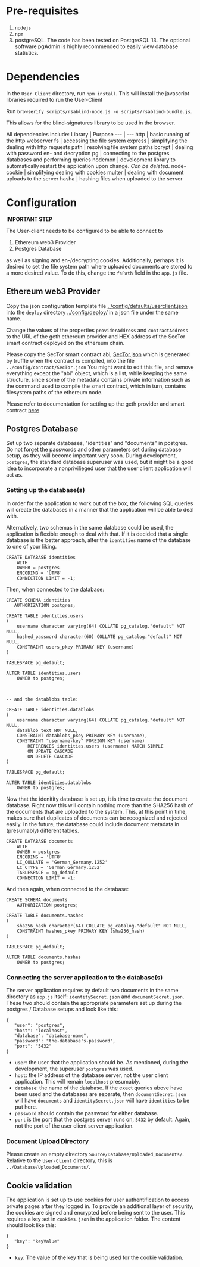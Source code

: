 # Pre-requisites
1. `nodejs`
2. `npm`
3. postgreSQL. The code has been tested on PostgreSQL 13. The optional software pgAdmin is highly recommended to easily view database statistics.
   
# Dependencies

In the `User Client` directory, run `npm install`. This will
install the javascript libraries required to run the User-Client

Run `browserify scripts/rsablind-node.js -o scripts/rsablind-bundle.js`.

This allows for the blind-signatures library to be used in the browser.

All dependencies include:
Library | Purpose
--- | ---
http | basic running of the http webserver
fs | accessing the file system
express | simplifying the dealing with http requests
path | resolving file system paths
bcrypt | dealing with password en- and decryption
pg | connecting to the postgres databases and performing queries
nodemon | development library to automatically restart the application upon change. *Can be deleted*.
node-cookie | simplifying dealing with cookies
multer | dealing with document uploads to the server
hasha | hashing files when uploaded to the server

# Configuration 
**IMPORTANT STEP**
	
The User-client needs to be configured to be able to connect to
1. Ethereum web3 Provider
2. Postgres Database

as well as signing and en-/decrypting cookies.
Additionally, perhaps it is desired to set the file system path where uploaded documents are stored to a more desired value. 
To do this, change the `fsPath` field in the `app.js` file.

## Ethereum web3 Provider

Copy the json configuration template file
[../config/defaults/userclient.json](../config/defaults/userclient.json)
into the `deploy` directory [../config/deploy/](../config/deploy/) in
a json file under the same name.

Change the values of the properties `providerAddress` and
`contractAddress` to the URL of the geth ethereum provider and HEX
address of the SecTor smart contract deployed on the ethereum chain.

Please copy the SecTor smart contract abi,
[SecTor.json](../../Solidity%20Smart%20Contract/build/contracts/SecTor.json)
which is generated by truffle when the contract is compiled, into the
file `../config/contract/SecTor.json` You might want to edit this
file, and remove everything except the "abi" object, which is a list,
while keeping the same structure, since some of the metadata contains
private information such as the command used to compile the smart
contract, which in turn, contains filesystem paths of the ethereum
node.

Please refer to documentation for setting up the geth provider and
smart contract [here](../../../Documentation/Documents/Test%20Chain%20Setup%20Guide.md)

## Postgres Database

Set up two separate databases, "identities" and "documents" in postgres. Do not forget the passwords and other parameters set during database setup, as they will become important very soon. During development, `postgres`, the standard database superuser was used, but it might be a good idea to incorporate a nonprivilieged user that the user client application will act as.

### Setting up the database(s)

In order for the application to work out of the box, the following SQL queries will create the databases in a manner that the application will be able to deal with.

Alternatively, two schemas in the same database could be used, the application is flexible enough to deal with that. If it is decided that a single database is the better approach, alter the `identities` name of the database to one of your liking.

```
CREATE DATABASE identities
    WITH 
    OWNER = postgres
    ENCODING = 'UTF8'
    CONNECTION LIMIT = -1;
```
Then, when connected to the database:
```
CREATE SCHEMA identities
   AUTHORIZATION postgres;

CREATE TABLE identities.users
(
    username character varying(64) COLLATE pg_catalog."default" NOT NULL,
    hashed_password character(60) COLLATE pg_catalog."default" NOT NULL,
    CONSTRAINT users_pkey PRIMARY KEY (username)
)

TABLESPACE pg_default;

ALTER TABLE identities.users
    OWNER to postgres;



-- and the datablobs table:

CREATE TABLE identities.datablobs
(
    username character varying(64) COLLATE pg_catalog."default" NOT NULL,
    datablob text NOT NULL,
    CONSTRAINT datablobs_pkey PRIMARY KEY (username),
    CONSTRAINT "username-key" FOREIGN KEY (username)
        REFERENCES identities.users (username) MATCH SIMPLE
        ON UPDATE CASCADE
        ON DELETE CASCADE
)

TABLESPACE pg_default;

ALTER TABLE identities.datablobs
    OWNER to postgres;
```

Now that the idenitity database is set up, it is time to create the document database. Right now this will contain nothing more than the SHA256 hash of the documents that are uploaded to the system. This, at this point in time, makes sure that duplicates of documents can be recognized and rejected easily. In the future, the database could include document metadata in (presumably) different tables.

```
CREATE DATABASE documents
    WITH 
    OWNER = postgres
    ENCODING = 'UTF8'
    LC_COLLATE = 'German_Germany.1252'
    LC_CTYPE = 'German_Germany.1252'
    TABLESPACE = pg_default
    CONNECTION LIMIT = -1;
```
And then again, when connected to the database:
```
CREATE SCHEMA documents
    AUTHORIZATION postgres;

CREATE TABLE documents.hashes
(
    sha256_hash character(64) COLLATE pg_catalog."default" NOT NULL,
    CONSTRAINT hashes_pkey PRIMARY KEY (sha256_hash)
)

TABLESPACE pg_default;

ALTER TABLE documents.hashes
    OWNER to postgres;
```

### Connecting the server application to the database(s)
The server application requires by default two documents in the same directory as `app.js` itself: `identitySecret.json` and `documentSecret.json`. These two should contain the appropriate parameters set up during the postgres / Database setups and look like this:
```
{
   "user": "postgres",
   "host": "localhost",
   "database": "database-name",
   "password": "the-database's-password",
   "port": "5432"
}
```
* `user`: the user that the application should be. As mentioned, during the development, the superuser `postgres` was used.
* `host`: the IP address of the database server, not the user client application. This will remain `localhost` presumably.
* `database`: the name of the database. If the exact queries above have been used and the databases are separate, then `documentSecret.json` will have `documents` and `identitySecret.json` will have `identities` to be put here.
* `password` should contain the password for either database.
* `port` is the port that the postgres server runs on, `5432` by default. Again, not the port of the user client server application.

### Document Upload Directory

Please create an empty directory
`Source/Database/Uploaded_Documents/`. Relative to the `User-Client`
directory, this is `../Database/Uploaded_Documents/`.


## Cookie validation
The application is set up to use cookies for user authentification to access private pages after they logged in. To provide an additional layer of security, the cookies are signed and encrypted before being sent to the user. This requires a key set in `cookies.json` in the application folder. The content should look like this:
```
{
   "key": "keyValue"
}
```
* `key`: The value of the key that is being used for the cookie validation.
